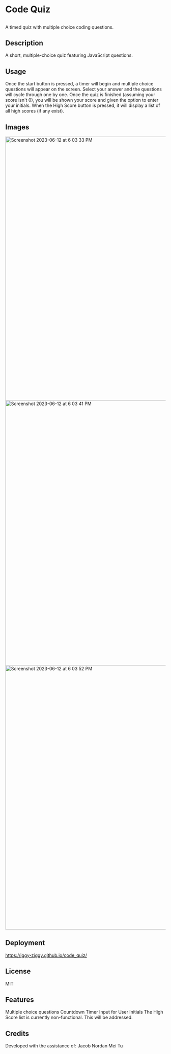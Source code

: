 # Code Quiz

##
A timed quiz with multiple choice coding questions.

## Description
A short, multiple-choice quiz featuring JavaScript questions.

## Usage
Once the start button is pressed, a timer will begin and multiple choice questions will appear on the screen. Select your answer and the questions will cycle through one by one. Once the quiz is finished (assuming your score isn't 0), you will be shown your score and given the option to enter your initials. When the High Score button is pressed, it will display a list of all high scores (if any exist).

## Images
<img width="825" alt="Screenshot 2023-06-12 at 6 03 33 PM" src="https://github.com/iggy-ziggy/code_quiz/assets/128410000/3cd1d0a0-f3b0-41ab-8817-50e4ab9693de">

<img width="829" alt="Screenshot 2023-06-12 at 6 03 41 PM" src="https://github.com/iggy-ziggy/code_quiz/assets/128410000/8353ed29-a30a-4f4f-a7cc-e9a050d1f034">

<img width="827" alt="Screenshot 2023-06-12 at 6 03 52 PM" src="https://github.com/iggy-ziggy/code_quiz/assets/128410000/f55f64b4-6bc0-43d6-8b97-ce53bbfa7fc9">

## Deployment
https://iggy-ziggy.github.io/code_quiz/

## License

MIT

## Features
Multiple choice questions
Countdown Timer
Input for User Initials
The High Score list is currently non-functional. This will be addressed.

## Credits

Developed with the assistance of:
Jacob Nordan
Mei Tu
